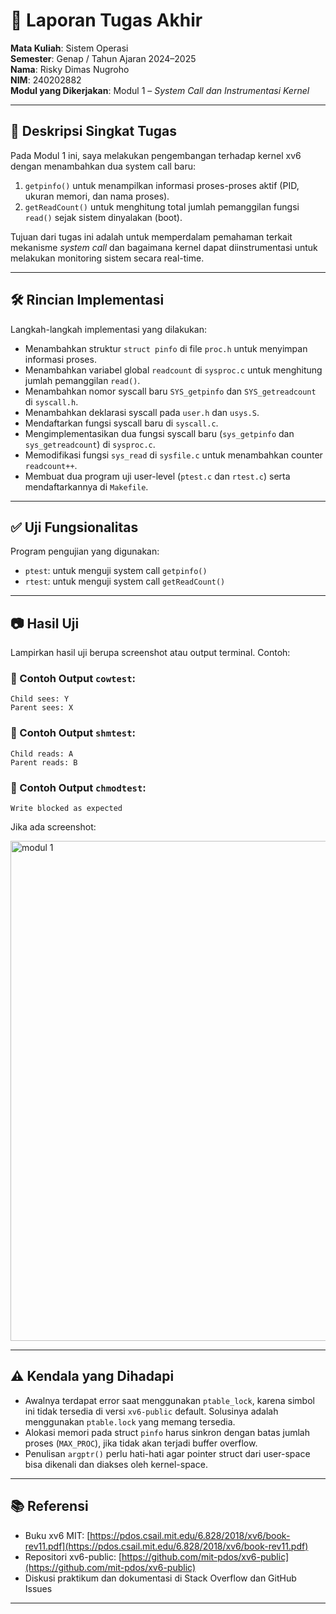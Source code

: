 # 📝 Laporan Tugas Akhir

**Mata Kuliah**: Sistem Operasi  
**Semester**: Genap / Tahun Ajaran 2024–2025  
**Nama**: Risky Dimas Nugroho  
**NIM**: 240202882  
**Modul yang Dikerjakan**: Modul 1 – *System Call dan Instrumentasi Kernel*

---

## 📌 Deskripsi Singkat Tugas

Pada Modul 1 ini, saya melakukan pengembangan terhadap kernel xv6 dengan menambahkan dua system call baru:

1. `getpinfo()` untuk menampilkan informasi proses-proses aktif (PID, ukuran memori, dan nama proses).
2. `getReadCount()` untuk menghitung total jumlah pemanggilan fungsi `read()` sejak sistem dinyalakan (boot).

Tujuan dari tugas ini adalah untuk memperdalam pemahaman terkait mekanisme *system call* dan bagaimana kernel dapat diinstrumentasi untuk melakukan monitoring sistem secara real-time.

---

## 🛠️ Rincian Implementasi

Langkah-langkah implementasi yang dilakukan:

- Menambahkan struktur `struct pinfo` di file `proc.h` untuk menyimpan informasi proses.
- Menambahkan variabel global `readcount` di `sysproc.c` untuk menghitung jumlah pemanggilan `read()`.
- Menambahkan nomor syscall baru `SYS_getpinfo` dan `SYS_getreadcount` di `syscall.h`.
- Menambahkan deklarasi syscall pada `user.h` dan `usys.S`.
- Mendaftarkan fungsi syscall baru di `syscall.c`.
- Mengimplementasikan dua fungsi syscall baru (`sys_getpinfo` dan `sys_getreadcount`) di `sysproc.c`.
- Memodifikasi fungsi `sys_read` di `sysfile.c` untuk menambahkan counter `readcount++`.
- Membuat dua program uji user-level (`ptest.c` dan `rtest.c`) serta mendaftarkannya di `Makefile`.

---

## ✅ Uji Fungsionalitas

Program pengujian yang digunakan:

- `ptest`: untuk menguji system call `getpinfo()`
- `rtest`: untuk menguji system call `getReadCount()`

---

## 📷 Hasil Uji

Lampirkan hasil uji berupa screenshot atau output terminal. Contoh:

### 📍 Contoh Output `cowtest`:

```
Child sees: Y
Parent sees: X
```

### 📍 Contoh Output `shmtest`:

```
Child reads: A
Parent reads: B
```

### 📍 Contoh Output `chmodtest`:

```
Write blocked as expected
```

Jika ada screenshot:


<img width="1502" height="800" alt="modul 1" src="https://github.com/user-attachments/assets/acd046b2-7388-4bd2-adfd-ddc35fc65bd6" />


---


## ⚠️ Kendala yang Dihadapi

* Awalnya terdapat error saat menggunakan `ptable_lock`, karena simbol ini tidak tersedia di versi `xv6-public` default. Solusinya adalah menggunakan `ptable.lock` yang memang tersedia.
* Alokasi memori pada struct `pinfo` harus sinkron dengan batas jumlah proses (`MAX_PROC`), jika tidak akan terjadi buffer overflow.
* Penulisan `argptr()` perlu hati-hati agar pointer struct dari user-space bisa dikenali dan diakses oleh kernel-space.


---


## 📚 Referensi

* Buku xv6 MIT: [https://pdos.csail.mit.edu/6.828/2018/xv6/book-rev11.pdf](https://pdos.csail.mit.edu/6.828/2018/xv6/book-rev11.pdf)
* Repositori xv6-public: [https://github.com/mit-pdos/xv6-public](https://github.com/mit-pdos/xv6-public)
* Diskusi praktikum dan dokumentasi di Stack Overflow dan GitHub Issues
---
